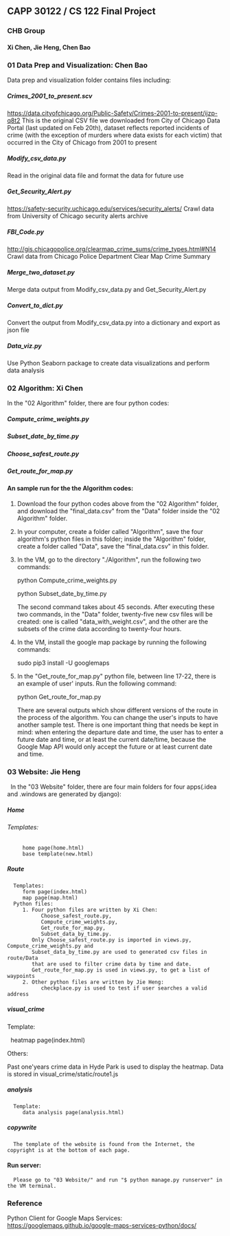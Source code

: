 ## CAPP 30122 / CS 122 Final Project
### CHB Group
#### Xi Chen, Jie Heng, Chen Bao


###  01 Data Prep and Visualization: Chen Bao 

Data prep and visualization folder contains files including:

##### Crimes_2001_to_present.scv
https://data.cityofchicago.org/Public-Safety/Crimes-2001-to-present/ijzp-q8t2
This is the original CSV file we downloaded from City of Chicago Data Portal (last updated on Feb 20th), dataset reflects reported     incidents of crime (with the exception of murders where data exists for each victim) that occurred in the City of Chicago from 2001 to present

##### Modify_csv_data.py 
Read in the original data file and format the data for future use

##### Get_Security_Alert.py 
https://safety-security.uchicago.edu/services/security_alerts/
Crawl data from University of Chicago security alerts archive

##### FBI_Code.py
http://gis.chicagopolice.org/clearmap_crime_sums/crime_types.html#N14
Crawl data from Chicago Police Department Clear Map Crime Summary 

##### Merge_two_dataset.py 
Merge data output from Modify_csv_data.py and Get_Security_Alert.py 

##### Convert_to_dict.py
Convert the output from Modify_csv_data.py into a dictionary and export as json file

##### Data_viz.py 
Use Python Seaborn package to create data visualizations and perform data analysis 



###  02 Algorithm: Xi Chen
   
   In the "02 Algorithm" folder, there are four python codes:

##### Compute_crime_weights.py

##### Subset_date_by_time.py
   
##### Choose_safest_route.py
   
##### Get_route_for_map.py
  
#### An sample run for the the Algorithm codes:

1. Download the four python codes above from the "02 Algorithm" folder, and download the "final_data.csv" from the "Data" folder inside the "02 Algorithm" folder.

2. In your computer, create a folder called "Algorithm", save the four algorithm's python files in this folder; inside the "Algorithm" folder, create a folder called "Data", save the "final_data.csv" in this folder.

3. In the VM, go to the directory "./Algorithm", run the following two commands:
   
   python Compute_crime_weights.py
   
   python Subset_date_by_time.py
   
   The second command takes about 45 seconds. After executing these two commands, in the "Data" folder, twenty-five new csv files will be created: one is called "data_with_weight.csv", and the other are the subsets of the crime data according to twenty-four hours.

3. In the VM, install the google map package by running the following commands:

   sudo pip3 install -U googlemaps
   
4. In the "Get_route_for_map.py" python file, between line 17-22, there is an example of user' inputs. Run the following command:

   python Get_route_for_map.py
   
   There are several outputs which show different versions of the route in the process of the algorithm. You can change the user's inputs to have another sample test. There is one important thing that needs be kept in mind: when entering the departure date and time, the user has to enter a future date and time, or at least the current date/time, because the Google Map API would only accept the future or at least current date and time. 
   
   
   
### 03 Website: Jie Heng

   In the "03 Website" folder, there are four main folders for four apps(.idea and .windows are generated by django):

##### Home

###### Templates: 
         home page(home.html)
         base template(new.html)

##### Route

      Templates:
         form page(index.html)
         map page(map.html)
      Python files:
         1. Four python files are written by Xi Chen: 
               Choose_safest_route.py, 
               Compute_crime_weights.py, 
               Get_route_for_map.py,
               Subset_data_by_time.py. 
            Only Choose_safest_route.py is imported in views.py,  Compute_crime_weights.py and         
            Subset_data_by_time.py are used to generated csv files in route/Data 
            that are used to filter crime data by time and date.
            Get_route_for_map.py is used in views.py, to get a list of waypoints 
         2. Other python files are written by Jie Heng:
               checkplace.py is used to test if user searches a valid address  
               
##### visual_crime

Template:

   heatmap page(index.html)
   
Others:

   Past one'years crime data in Hyde Park is used to display the heatmap. Data is stored in visual_crime/static/route1.js
   
##### analysis

      Template:
         data analysis page(analysis.html)
         
##### copywrite

      The template of the website is found from the Internet, the copyright is at the bottom of each page.
         
#### Run server:

      Please go to "03 Website/" and run "$ python manage.py runserver" in the VM terminal.
      
### Reference
Python Client for Google Maps Services:
https://googlemaps.github.io/google-maps-services-python/docs/

